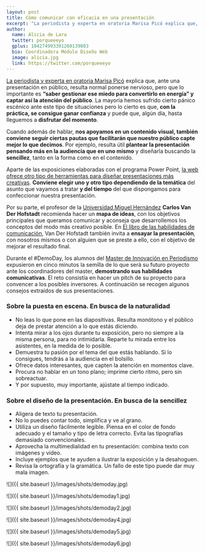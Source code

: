 ```yaml
---
layout: post
title: Cómo comunicar con eficacia en una presentación
excerpt: "La periodista y experta en oratoria Marisa Picó explica que, ante una presentación en público, resulta normal ponerse nervioso, pero que lo importante es “saber gestionar ese miedo para convertirlo en energía” y captar así la atención del público. La mayoría hemos sufrido cierto pánico escénico ante este tipo de situaciones pero lo cierto es que, con la práctica, se consigue ganar confianza y puede que, algún día, hasta lleguemos a disfrutar del momento."
author:
  name: Alicia de Lara
  twitter: porqueeeyo
  gplus: 104274993391260139803 
  bio: Coordinadora Módulo Diseño Web
  image: alicia.jpg
  link: https://twitter.com/porqueeeyo
---
```


[La periodista y experta en oratoria Marisa Picó](http://marisapico.es/) explica que, ante una presentación en público, resulta normal ponerse nervioso, pero que lo importante es **“saber gestionar ese miedo para convertirlo en energía” y captar así la atención del público**. La mayoría hemos sufrido cierto pánico escénico ante este tipo de situaciones pero lo cierto es que, **con la práctica, se consigue ganar confianza** y puede que, algún día, hasta lleguemos a **disfrutar del momento**.

Cuando además de hablar, **nos apoyamos en un contenido visual, también conviene seguir ciertas pautas que facilitarán que nuestro público capte mejor lo que decimos**. Por ejemplo, resulta útil **plantear la presentación pensando más en la audiencia que en uno mismo** y diseñarla buscando la **sencillez**, tanto en la forma como en el contenido.

Aparte de las exposiciones elaboradas con el programa Power Point, [la web ofrece otro tipo de herramientas para diseñar presentaciones más creativas](http://www.clasesdeperiodismo.com/2014/04/23/20-herramientas-para-crear-presentaciones/). **Conviene elegir uno y otro tipo dependiendo de la temática** del asunto que vayamos a tratar **y del tiempo** del que dispongamos para confeccionar nuestra presentación.

Por su parte, el profesor de la [Universidad Miguel Hernández](http://www.umh.es/) **Carlos Van Der Hofstadt** recomienda hacer un **mapa de ideas**, con los objetivos principales que queramos comunicar y aconseja que desarrollemos los conceptos del modo más creativo posible. En [El libro de las habilidades de comunicación](https://books.google.es/books?id=7EClCgAAQBAJ&printsec=frontcover&source=gbs_ge_summary_r&cad=0#v=onepage&q&f=false), Van Der Hofstadt también invita a **ensayar la presentación**, con nosotros mismos o con alguien que se preste a ello, con el objetivo de mejorar el resultado final.

Durante el #DemoDay, los alumnos del [Master de Innovación en Periodismo](http://mip.umh.es/) expusieron en cinco minutos la semilla de lo que será su futuro proyecto ante los coordinadores del master, **demostrando sus habilidades comunicativas**. El reto consistía en hacer un pitch de su proyecto para convencer a los posibles inversores. A continuación se recogen algunos consejos extraídos de sus presentaciones.

### Sobre la puesta en escena. En busca de la naturalidad
- No leas lo que pone en las diapositivas. Resulta monótono y el público deja de prestar atención a lo que estás diciendo.
- Intenta mirar a los ojos durante tu exposición, pero no siempre a la misma persona, para no intimidarla. Reparte tu mirada entre los asistentes, en la medida de lo posible.
- Demuestra tu pasión por el tema del que estás hablando. Si lo consigues, tendrás a la audiencia en el bolsillo.
- Ofrece datos interesantes, que capten la atención en momentos clave.
- Procura no hablar en un tono plano; imprime cierto ritmo, pero sin sobreactuar.
- Y por supuesto, muy importante, ajústate al tiempo indicado.

### Sobre el diseño de la presentación. En busca de la sencillez
- Aligera de texto tu presentación.
- No lo puedes contar todo, simplifica y ve al grano.
- Utiliza un diseño fácilmente legible. Piensa en el color de fondo adecuado y el tamaño y tipo de letra correcto. Evita las tipografías demasiado convencionales.
- Aprovecha la multimedialidad en tu presentación: combina texto con imágenes y vídeo.
- Incluye ejemplos que te ayuden a ilustrar la exposición y la desahoguen.
- Revisa la ortografía y la gramática. Un fallo de este tipo puede dar muy mala imagen.

![]({{ site.baseurl }}/images/shots/demoday.jpg)

![]({{ site.baseurl }}/images/shots/demoday1.jpg)

![]({{ site.baseurl }}/images/shots/demoday2.jpg)

![]({{ site.baseurl }}/images/shots/demoday4.jpg)

![]({{ site.baseurl }}/images/shots/demoday5.jpg)

![]({{ site.baseurl }}/images/shots/demoday6.jpg)

